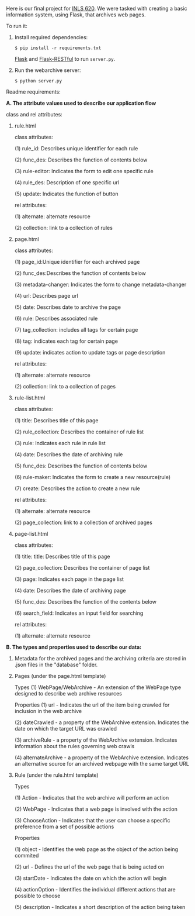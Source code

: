Here is our final project for [INLS 620](https://aeshin.org/teaching/inls-620/2015/fa/). We were tasked with creating a basic information system, using Flask, that archives web pages.

To run it:

1. Install required dependencies:
   ```
   $ pip install -r requirements.txt
   ``` 
   [Flask](http://flask.pocoo.org/docs/0.10/installation/#installation)
   and
   [Flask-RESTful](http://flask-restful.readthedocs.org/en/latest/installation.html) to run `server.py`.

2. Run the webarchive server:
   ```
   $ python server.py
   ```
   
Readme requirements:

**A. The attribute values used to describe our application flow**

class and rel attributes:

1. rule.html

   class attributes:

      (1) rule_id: Describes unique identifier for each rule

      (2) func_des: Describes the function of contents below

      (3) rule-editor: Indicates the form to edit one specific rule

      (4) rule_des: Description of one specific url

      (5) update: Indicates the function of button


   rel attributes:

      (1) alternate: alternate resource 

      (2) collection: link to a collection of rules


2. page.html

   class attributes:

      (1) page_id:Unique identifier for each archived page

      (2) func_des:Describes the function of contents below

      (3) metadata-changer: Indicates the form to change metadata-changer

      (4) url: Describes page url

      (5) date: Describes date to archive the page

      (6) rule: Describes associated rule

      (7) tag_collection: includes all tags for certain page

      (8) tag: indicates each tag for certain page

      (9) update: indicates action to update tags or page description


   rel attributes:

      (1) alternate: alternate resource 

      (2) collection: link to a collection of pages


3. rule-list.html

   class attributes:

      (1) title: Describes title of this page

      (2) rule_collection: Describes the container of rule list

      (3) rule: Indicates each rule in rule list

      (4) date: Describes the date of archiving rule

      (5) func_des: Describes the function of contents below

      (6) rule-maker: Indicates the form to create a new resource(rule)

      (7) create: Describes the action to create a new rule


   rel attributes:

      (1) alternate: alternate resource 

      (2) page_collection: link to a collection of archived pages


4. page-list.html

   class attributes:

      (1) title: title: Describes title of this page

      (2) page_collection: Describes the container of page list

      (3) page: Indicates each page in the page list

      (4) date: Describes the date of archiving page
      
      (5) func_des: Describes the function of the contents below
      
      (6) search_field: Indicates an input field for searching


   rel attributes:

      (1) alternate: alternate resource



**B. The types and properties used to describe our data:**

   1. Metadata for the archived pages and the archiving criteria are stored in .json files in the "database" folder.
   
   2. Pages (under the page.html template)

      Types
         (1) WebPage/WebArchive - An extension of the WebPage type designed to describe web archive resources
      
      Properties
         (1) url - Indicates the url of the item being crawled for inclusion in the web archive

         (2) dateCrawled - a property of the WebArchive extension. Indicates the date on which the target URL was crawled

         (3) archiveRule -  a property of the WebArchive extension. Indicates information about the rules governing web crawls

         (4) alternateArchive - a property of the WebArchive extension. Indicates an alternative source for an archived webpage with the same target URL

   3. Rule (under the rule.html template)

      Types
      
         (1) Action - Indicates that the web archive will perform an action
         
         (2) WebPage - Indicates that a web page is involved with the action
         
         (3) ChooseAction - Indicates that the user can choose a specific preference from a set of possible actions
      
      Properties
      
         (1) object - Identifies the web page as the object of the action being commited
         
         (2) url - Defines the url of the web page that is being acted on
         
         (3) startDate - Indicates the date on which the action will begin
         
         (4) actionOption - Identifies the individual different actions that are possible to choose
         
         (5) description - Indicates a short description of the action being taken
   
